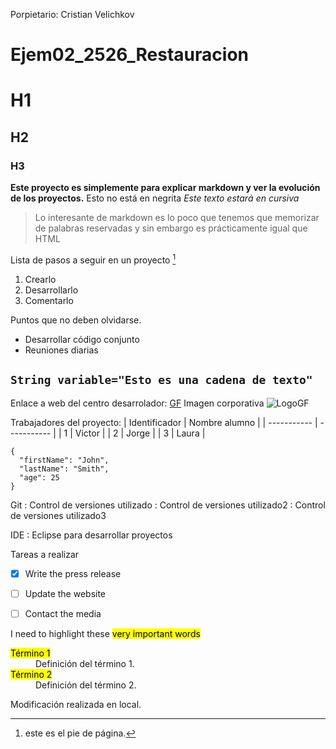 Porpietario: Cristian Velichkov

# Ejem02_2526_Restauracion

# H1
## H2
### H3
**Este proyecto es simplemente para explicar markdown y ver la evolución de los proyectos.** Esto no está en negrita
*Este texto estará en cursiva* 
> Lo interesante de markdown es lo poco que tenemos que memorizar de palabras reservadas y sin embargo es prácticamente igual que HTML


Lista de pasos a seguir en un proyecto [^1]
1. Crearlo
2. Desarrollarlo
3. Comentarlo

Puntos que no deben olvidarse.
- Desarrollar código conjunto
- Reuniones diarias

`String variable="Esto es una cadena de texto"`
---
Enlace a web del centro desarrolador:  	[GF](https://www.gregoriofer.com)
Imagen corporativa 	![LogoGF](https://gregoriofer.com/logo.jpg)

Trabajadores del proyecto:
| Identificador | Nombre alumno |
| ----------- | ----------- |
| 1 | Victor |
| 2 | Jorge | 
| 3 | Laura | 

```
{
  "firstName": "John",
  "lastName": "Smith",
  "age": 25
}
```


Git
: Control de versiones utilizado
: Control de versiones utilizado2
: Control de versiones utilizado3

IDE
: Eclipse para desarrollar proyectos

Tareas a realizar
- [x] Write the press release
- [ ] Update the website
- [ ] Contact the media



I need to highlight these <mark>very important words</mark>

<dl>
  <dt><mark>Término 1</mark></dt>
  <dd>Definición del término 1.</dd>
  
  <dt><mark>Término 2</mark></dt>
  <dd>Definición del término 2.</dd>
</dl>

Modificación realizada en local.


[^1]: este es el pie de página. 
  
